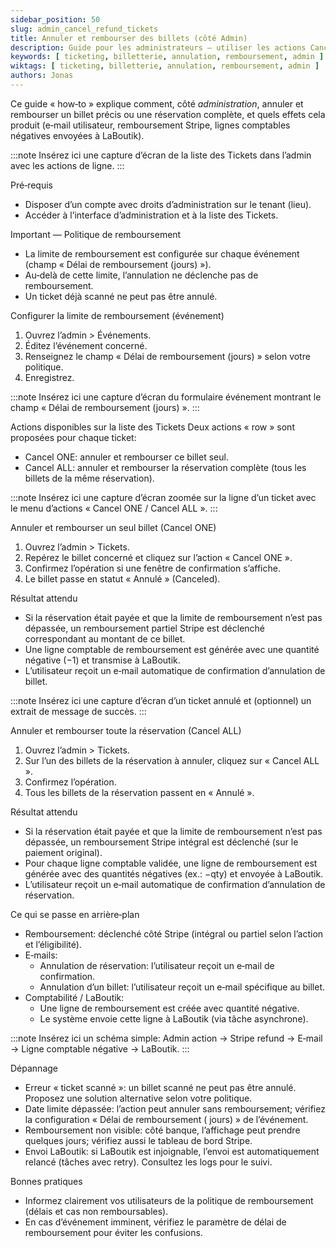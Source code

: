 ```yaml
---
sidebar_position: 50
slug: admin_cancel_refund_tickets
title: Annuler et rembourser des billets (côté Admin)
description: Guide pour les administrateurs — utiliser les actions Cancel ONE et Cancel ALL, comprendre les remboursements et les envois comptables vers LaBoutik.
keywords: [ ticketing, billetterie, annulation, remboursement, admin ]
wiktags: [ ticketing, billetterie, annulation, remboursement, admin ]
authors: Jonas
---
```


Ce guide « how‑to » explique comment, côté *administration*, annuler et rembourser un billet précis ou une réservation
complète, et quels effets cela produit (e‑mail utilisateur, remboursement Stripe, lignes comptables négatives envoyées à
LaBoutik).

:::note
Insérez ici une capture d’écran de la liste des Tickets dans l’admin avec les actions de ligne.
:::

Pré‑requis

- Disposer d’un compte avec droits d’administration sur le tenant (lieu).
- Accéder à l’interface d’administration et à la liste des Tickets.

Important — Politique de remboursement

- La limite de remboursement est configurée sur chaque événement (champ « Délai de remboursement (jours) »).
- Au‑delà de cette limite, l’annulation ne déclenche pas de remboursement.
- Un ticket déjà scanné ne peut pas être annulé.

Configurer la limite de remboursement (événement)

1. Ouvrez l’admin > Événements.
2. Éditez l’événement concerné.
3. Renseignez le champ « Délai de remboursement (jours) » selon votre politique.
4. Enregistrez.

:::note
Insérez ici une capture d’écran du formulaire événement montrant le champ « Délai de remboursement (jours) ».
:::

Actions disponibles sur la liste des Tickets
Deux actions « row » sont proposées pour chaque ticket:

- Cancel ONE: annuler et rembourser ce billet seul.
- Cancel ALL: annuler et rembourser la réservation complète (tous les billets de la même réservation).

:::note
Insérez ici une capture d’écran zoomée sur la ligne d’un ticket avec le menu d’actions « Cancel ONE / Cancel ALL ».
:::

Annuler et rembourser un seul billet (Cancel ONE)

1. Ouvrez l’admin > Tickets.
2. Repérez le billet concerné et cliquez sur l’action « Cancel ONE ».
3. Confirmez l’opération si une fenêtre de confirmation s’affiche.
4. Le billet passe en statut « Annulé » (Canceled).

Résultat attendu

- Si la réservation était payée et que la limite de remboursement n’est pas dépassée, un remboursement partiel Stripe
  est déclenché correspondant au montant de ce billet.
- Une ligne comptable de remboursement est générée avec une quantité négative (−1) et transmise à LaBoutik.
- L’utilisateur reçoit un e‑mail automatique de confirmation d’annulation de billet.

:::note
Insérez ici une capture d’écran d’un ticket annulé et (optionnel) un extrait de message de succès.
:::

Annuler et rembourser toute la réservation (Cancel ALL)

1. Ouvrez l’admin > Tickets.
2. Sur l’un des billets de la réservation à annuler, cliquez sur « Cancel ALL ».
3. Confirmez l’opération.
4. Tous les billets de la réservation passent en « Annulé ».

Résultat attendu

- Si la réservation était payée et que la limite de remboursement n’est pas dépassée, un remboursement Stripe intégral
  est déclenché (sur le paiement original).
- Pour chaque ligne comptable validée, une ligne de remboursement est générée avec des quantités négatives (ex.: −qty)
  et envoyée à LaBoutik.
- L’utilisateur reçoit un e‑mail automatique de confirmation d’annulation de réservation.

Ce qui se passe en arrière‑plan

- Remboursement: déclenché côté Stripe (intégral ou partiel selon l’action et l’éligibilité).
- E‑mails:
    - Annulation de réservation: l’utilisateur reçoit un e‑mail de confirmation.
    - Annulation d’un billet: l’utilisateur reçoit un e‑mail spécifique au billet.
- Comptabilité / LaBoutik:
    - Une ligne de remboursement est créée avec quantité négative.
    - Le système envoie cette ligne à LaBoutik (via tâche asynchrone).

:::note
Insérez ici un schéma simple: Admin action → Stripe refund → E‑mail → Ligne comptable négative → LaBoutik.
:::

Dépannage

- Erreur « ticket scanné »: un billet scanné ne peut pas être annulé. Proposez une solution alternative selon votre
  politique.
- Date limite dépassée: l’action peut annuler sans remboursement; vérifiez la configuration « Délai de remboursement (
  jours) » de l’événement.
- Remboursement non visible: côté banque, l’affichage peut prendre quelques jours; vérifiez aussi le tableau de bord
  Stripe.
- Envoi LaBoutik: si LaBoutik est injoignable, l’envoi est automatiquement relancé (tâches avec retry). Consultez les
  logs pour le suivi.

Bonnes pratiques

- Informez clairement vos utilisateurs de la politique de remboursement (délais et cas non remboursables).
- En cas d’événement imminent, vérifiez le paramètre de délai de remboursement pour éviter les confusions.
